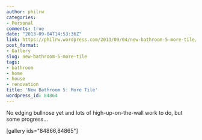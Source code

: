 ```yaml
---
author: philrw
categories:
- Personal
comments: true
date: "2013-09-04T14:53:36Z"
link: https://philrw.wordpress.com/2013/09/04/new-bathroom-5-more-tile/
post_format:
- Gallery
slug: new-bathroom-5-more-tile
tags:
- bathroom
- home
- house
- renovation
title: 'New Bathroom 5: More Tile'
wordpress_id: 84864
---
```


No edging bullnose yet and lots of high-up-on-the-wall work to do, but some progress...

[gallery ids="84866,84865"]
